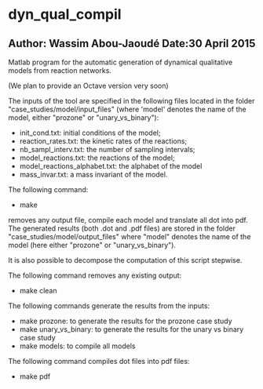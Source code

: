 # dyn_qual_compil

Author: Wassim Abou-Jaoudé
Date:30 April 2015
------------------------------------------------------------------------------------------

Matlab program for the automatic generation of dynamical qualitative models from reaction networks. 

(We plan to provide an Octave version very soon)

The inputs of the tool are specified in the following files located in the folder "case_studies/model/input_files" (where 'model' denotes the name of the model, either "prozone" or "unary_vs_binary"):
- init_cond.txt: initial conditions of the model;
- reaction_rates.txt: the kinetic rates of the reactions;
- nb_sampl_interv.txt: the number of sampling intervals;
- model_reactions.txt: the reactions of the model;
- model_reactions_alphabet.txt: the alphabet of the model
- mass_invar.txt: a mass invariant of the model.

The following command:
- make 

removes any output file, compile each model and translate all dot into pdf. The generated results (both .dot and .pdf files) are stored in the folder "case_studies/model/output_files" where "model" denotes the name of the model (here either "prozone" or "unary_vs_binary").

It is also possible to decompose the computation of this script stepwise. 


The following command removes any existing output:
- make clean

The following commands generate the results from the inputs:
- make prozone: to generate the results for the prozone case study
- make unary_vs_binary: to generate the results for the unary vs binary case study
- make models: to compile all models

The following command compiles dot files into pdf files:
- make pdf











